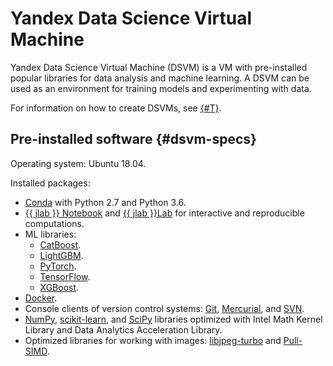 # Yandex Data Science Virtual Machine

Yandex Data Science Virtual Machine (DSVM) is a VM with pre-installed popular libraries for data analysis and machine learning. A DSVM can be used as an environment for training models and experimenting with data.

For information on how to create DSVMs, see [{#T}](quickstart.md).

## Pre-installed software {#dsvm-specs}

Operating system: Ubuntu 18.04.

Installed packages:
* [Conda](https://conda.io/docs/index.html) with Python 2.7 and Python 3.6.
* [{{ jlab }} Notebook](http://jupyter.org/index.html) and [{{ jlab }}Lab](https://jupyterlab.readthedocs.io/en/stable/) for interactive and reproducible computations.
* ML libraries:
  * [CatBoost](https://catboost.yandex/).
  * [LightGBM](https://github.com/Microsoft/LightGBM).
  * [PyTorch](https://pytorch.org/).
  * [TensorFlow](https://www.tensorflow.org/).
  * [XGBoost](https://xgboost.readthedocs.io/en/latest/).
* [Docker](https://www.docker.com).
* Console clients of version control systems: [Git](https://git-scm.com/), [Mercurial](https://www.mercurial-scm.org/), and [SVN](https://subversion.apache.org/).
* [NumPy](https://anaconda.org/intel/numpy), [scikit-learn](https://anaconda.org/intel/scikit-learn), and [SciPy](https://anaconda.org/intel/scipy) libraries optimized with Intel Math Kernel Library and Data Analytics Acceleration Library.
* Optimized libraries for working with images: [libjpeg-turbo](https://libjpeg-turbo.org) and [Pull-SIMD](https://github.com/uploadcare/pillow-simd#pillow-simd).